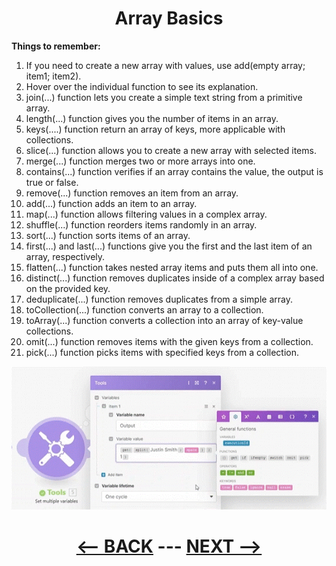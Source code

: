<div align="center">

# Array Basics 
</div>

__Things to remember:__

1. If you need to create a new array with values, use add(empty array; item1; item2).
2. Hover over the individual function to see its explanation.
3. join(...) function lets you create a simple text string from a primitive array.
4. length(...) function gives you the number of items in an array.
5. keys(....) function return an array of keys, more applicable with collections.
6. slice(...) function allows you to create a new array with selected items.
7. merge(...) function merges two or more arrays into one.
8. contains(...) function verifies if an array contains the value, the output is true or false.
9. remove(...) function removes an item from an array.
10. add(...) function adds an item to an array.
11. map(...) function allows filtering values in a complex array.
12. shuffle(...) function reorders items randomly in an array.
13. sort(...) function sorts items of an array.
14. first(...) and last(...) functions give you the first and the last item of an array, respectively.
15. flatten(...) function takes nested array items and puts them all into one.
16. distinct(...) function removes duplicates inside of a complex array based on the provided key.
17. deduplicate(...) function removes duplicates from a simple array.
18. toCollection(...) function converts an array to a collection.
19. toArray(...) function converts a collection into an array of key-value collections.
20. omit(...) function removes items with the given keys from a collection.
21. pick(...) function picks items with specified keys from a collection.




![GET](pic/l3arraygetex3.gif)





<div align="center">
  
# [<-- BACK](aiassistant.md) --- [NEXT -->](l3arrayfunctions.md)
</div>
